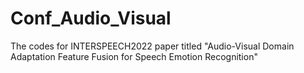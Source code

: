 # Conf_Audio_Visual

The codes for INTERSPEECH2022 paper titled "Audio-Visual Domain Adaptation Feature Fusion for Speech Emotion Recognition"
